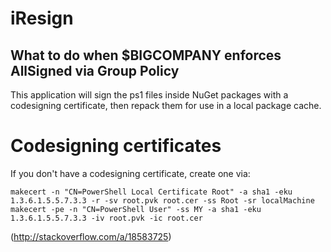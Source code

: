 # iResign
## What to do when $BIGCOMPANY enforces AllSigned via Group Policy
This application will sign the ps1 files inside NuGet packages with a codesigning certificate, then repack them for use in a local package cache.

# Codesigning certificates
If you don't have a codesigning certificate, create one via:
```
makecert -n "CN=PowerShell Local Certificate Root" -a sha1 -eku 1.3.6.1.5.5.7.3.3 -r -sv root.pvk root.cer -ss Root -sr localMachine
makecert -pe -n "CN=PowerShell User" -ss MY -a sha1 -eku 1.3.6.1.5.5.7.3.3 -iv root.pvk -ic root.cer
```

(http://stackoverflow.com/a/18583725)
